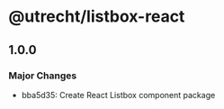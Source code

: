# @utrecht/listbox-react

## 1.0.0

### Major Changes

- bba5d35: Create React Listbox component package
